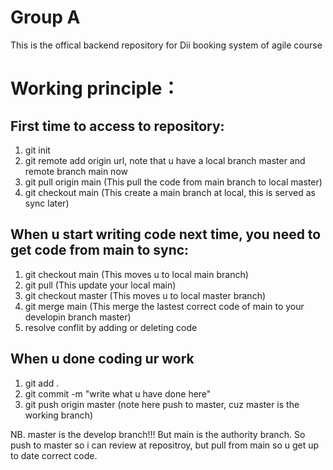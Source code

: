 # Group A
This is the offical backend repository for Dii booking system of agile course

# Working principle：

## First time to access to repository:
1. git init 
2. git remote add origin url, note that u have a local branch master and remote branch main now
3. git pull origin main (This pull the code from main branch to local master)
4. git checkout main (This create a main branch at local, this is served as sync later)

## When u start writing code next time, you need to get code from main to sync:
1. git checkout main (This moves u to local main branch)
2. git pull (This update your local main)
3. git checkout master (This moves u to local master branch)
4. git merge main (This merge the lastest correct code of main to your developin branch master)
5. resolve conflit by adding or deleting code

## When u done coding ur work
1. git add .
2. git commit -m "write what u have done here"
3. git push origin master  (note here push to master, cuz master is the working branch)

NB. master is the develop branch!!! But main is the authority branch.
    So push to master so i can review at repositroy, but pull from main so u get up to date correct code.